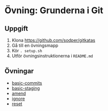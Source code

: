 # Övning: Grunderna i Git

## Uppgift

1. Klona https://github.com/sodper/gitkatas
2. Gå till en övningsmapp
3. Kör `. setup.sh`
4. Utför övningsinstruktionerna i `README.md`

## Övningar

* [basic-commits](https://github.com/sodper/gitkatas/tree/master/basic-commits)
* [basic-staging](https://github.com/sodper/gitkatas/tree/master/basic-staging)
* [amend](https://github.com/sodper/gitkatas/tree/master/amend)
* [ignore](https://github.com/sodper/gitkatas/tree/master/ignore)
* [reset](https://github.com/sodper/gitkatas/tree/master/reset)
